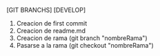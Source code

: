[GIT BRANCHS]
[DEVELOP]
1. Creacion de first commit
2. Creacion de readme.md
3. Creacion de rama (git branch "nombreRama")
4. Pasarse a la rama (git checkout "nombreRama")